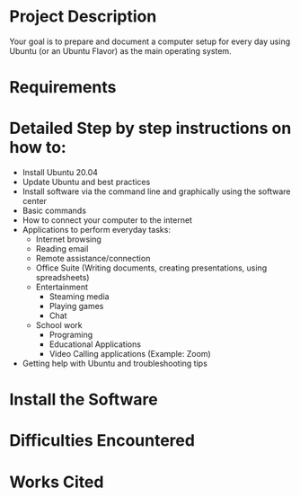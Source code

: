 # Project Description
 Your goal is to prepare and document a computer setup for every day using Ubuntu (or an Ubuntu Flavor) as the main operating system. 

# Requirements

# Detailed Step by step instructions on how to:
* Install Ubuntu 20.04
* Update Ubuntu and best practices
* Install software via the command line and graphically using the software center
* Basic commands
* How to connect your computer to the internet
* Applications to perform everyday tasks:
    * Internet browsing
    * Reading email
    * Remote assistance/connection
    * Office Suite (Writing documents, creating presentations, using spreadsheets)
    * Entertainment
        * Steaming media
        * Playing games
        * Chat
    * School work
        * Programing
        * Educational Applications
        * Video Calling applications (Example: Zoom)
* Getting help with Ubuntu and troubleshooting tips


# Install the Software

# Difficulties Encountered

# Works Cited
